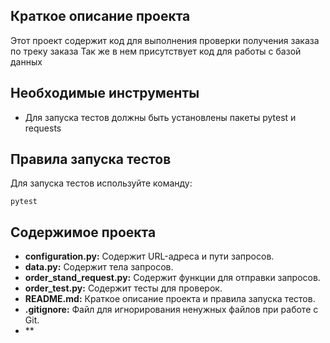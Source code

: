 ## Краткое описание проекта

Этот проект содержит код для выполнения проверки получения заказа по треку заказа
Так же в нем присутствует код для работы с базой данных
## Необходимые инструменты
- Для запуска тестов должны быть установлены пакеты pytest и requests

## Правила запуска тестов

Для запуска тестов используйте команду: 
```
pytest 
```
## Содержимое проекта

- **configuration.py:** Содержит URL-адреса и пути запросов.
- **data.py:** Содержит тела запросов.
- **order_stand_request.py:** Содержит функции для отправки запросов.
- **order_test.py:** Содержит тесты для проверок.
- **README.md:** Краткое описание проекта и правила запуска тестов.
- **.gitignore:** Файл для игнорирования ненужных файлов при работе с Git.
- **